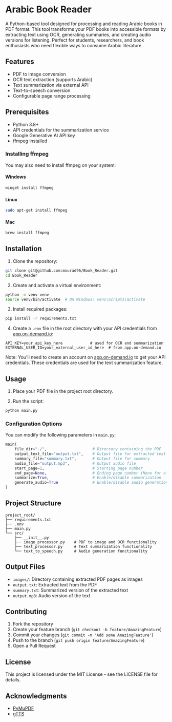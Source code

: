 # Arabic Book Reader

A Python-based tool designed for processing and reading Arabic books in PDF format. This tool transforms your PDF books into accessible formats by extracting text using OCR, generating summaries, and creating audio versions for listening. Perfect for students, researchers, and book enthusiasts who need flexible ways to consume Arabic literature.

## Features

- PDF to image conversion
- OCR text extraction (supports Arabic)
- Text summarization via external API
- Text-to-speech conversion
- Configurable page range processing

## Prerequisites

- Python 3.8+
- API credentials for the summarization service
- Google Generative AI API key
- ffmpeg installed



### Installing ffmpeg
You may also need to install ffmpeg on your system:

#### Windows
```bash
winget install ffmpeg
```

#### Linux
```bash
sudo apt-get install ffmpeg
```

#### Mac
```bash
brew install ffmpeg
```

## Installation

1. Clone the repository:
```bash
git clone git@github.com:mourad96/Book_Reader.git
cd Book_Reader
```

2. Create and activate a virtual environment:
```bash
python -m venv venv
source venv/bin/activate  # On Windows: venv\Scripts\activate
```

3. Install required packages:
```bash
pip install -r requirements.txt
```

4. Create a `.env` file in the root directory with your API credentials from [app.on-demand.io](https://app.on-demand.io):
```env
API_KEY=your_api_key_here            # used for OCR and summarization
EXTERNAL_USER_ID=your_external_user_id_here  # from app.on-demand.io
```

Note: You'll need to create an account on [app.on-demand.io](https://app.on-demand.io) to get your API credentials. These credentials are used for the text summarization feature.

## Usage

1. Place your PDF file in the project root directory.

2. Run the script:
```bash
python main.py
```

### Configuration Options

You can modify the following parameters in `main.py`:

```python
main(
    file_dir="./",                    # Directory containing the PDF
    output_text_file="output.txt",    # Output file for extracted text
    summary_file="summary.txt",       # Output file for summary
    audio_file="output.mp3",          # Output audio file
    start_page=1,                     # Starting page number
    end_page=None,                    # Ending page number (None for all pages)
    summarize=True,                   # Enable/disable summarization
    generate_audio=True               # Enable/disable audio generation
)
```

## Project Structure

```
project_root/
├── requirements.txt
├── .env
├── main.py
└── src/
    ├── __init__.py
    ├── image_processor.py    # PDF to image and OCR functionality
    ├── text_processor.py     # Text summarization functionality
    └── text_to_speech.py     # Audio generation functionality
```

## Output Files

- `images/`: Directory containing extracted PDF pages as images
- `output.txt`: Extracted text from the PDF
- `summary.txt`: Summarized version of the extracted text
- `output.mp3`: Audio version of the text

## Contributing

1. Fork the repository
2. Create your feature branch (`git checkout -b feature/AmazingFeature`)
3. Commit your changes (`git commit -m 'Add some AmazingFeature'`)
4. Push to the branch (`git push origin feature/AmazingFeature`)
5. Open a Pull Request

## License

This project is licensed under the MIT License - see the LICENSE file for details.

## Acknowledgments

- [PyMuPDF](https://github.com/pymupdf/PyMuPDF)
- [gTTS](https://github.com/pndurette/gTTS)
